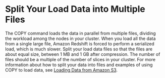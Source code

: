 # Split Your Load Data into Multiple Files<a name="c_best-practices-use-multiple-files"></a>

The COPY command loads the data in parallel from multiple files, dividing the workload among the nodes in your cluster\. When you load all the data from a single large file, Amazon Redshift is forced to perform a serialized load, which is much slower\. Split your load data files so that the files are about equal size, between 1 MB and 1 GB after compression\. The number of files should be a multiple of the number of slices in your cluster\. For more information about how to split your data into files and examples of using COPY to load data, see [Loading Data from Amazon S3](t_Loading-data-from-S3.md)\. 